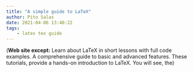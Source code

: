 ```yaml
---
title: "A simple guide to LaTeX"
author: Pito Salas
date: 2021-04-06 13:40:22
tags:
    - latex tex guide
---
```


(**Web site except:** Learn about LaTeX in short lessons with full code examples. A comprehensive guide to basic and advanced features. These tutorials, provide a hands-on introduction to LaTeX. You will see, the) 
